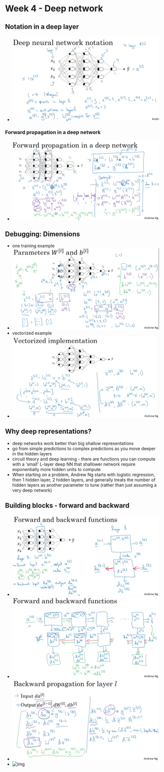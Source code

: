 # Week 4 - Deep network

## Notation in a deep layer

- ![img](https://github.com/chriseal/deep_learning_ai/blob/master/week4/deep_nn_notation.png)

### Forward propagation in a deep network

- ![img](https://github.com/chriseal/deep_learning_ai/blob/master/week4/forward_prop_deep.png)

## Debugging: Dimensions

- one training example
- ![img](https://github.com/chriseal/deep_learning_ai/blob/master/week4/dimensions_one_training_example.png)
- vectorized example
- ![img](https://github.com/chriseal/deep_learning_ai/blob/master/week4/vectorized_implementation.png)

## Why deep representations?

- deep networks work better than big shallow representations
- go from simple predictions to complex predictions as you move deeper in the hidden layers
- circuit theory and deep learning - there are functions you can compute with a 'small' L-layer deep NN that shallower network require exponentially more hidden units to compute
- When starting on a problem, Andrew Ng starts with logistic regression, then 1 hidden layer, 2 hidden layers, and generally treats the number of hidden layers as another parameter to tune (rather than just assuming a very deep network)

## Building blocks - forward and backward

- ![img](https://github.com/chriseal/deep_learning_ai/blob/master/week4/forward_and_back_io.png)
- ![img](https://github.com/chriseal/deep_learning_ai/blob/master/week4/forward_and_back_io_2.png)
- ![img](https://github.com/chriseal/deep_learning_ai/blob/master/week4/generalized_backward_prop.png)
- ![img](https://github.com/chriseal/deep_learning_ai/blob/master/week4/backward_ex.png)
